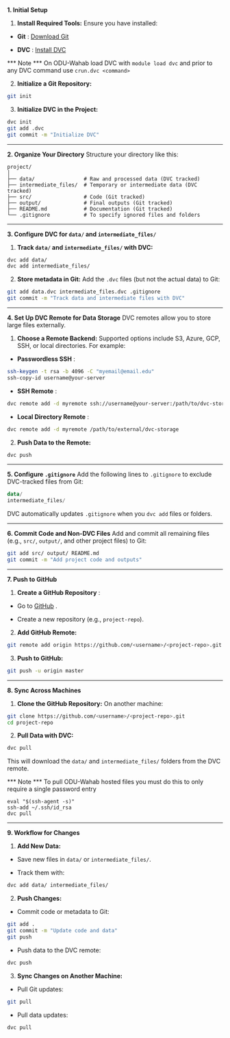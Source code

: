 
**1. Initial Setup**  
1. **Install Required Tools:** 
Ensure you have installed: 
  - **Git** : [Download Git](https://git-scm.com/)
 
  - **DVC** : [Install DVC](https://dvc.org/)
 
 *** Note ***
 On ODU-Wahab load DVC with `module load dvc` and prior to any DVC command use `crun.dvc <command>`
 
2. **Initialize a Git Repository:** 

```bash
git init
```
 
3. **Initialize DVC in the Project:** 

```bash
dvc init
git add .dvc
git commit -m "Initialize DVC"
```


---

**2. Organize Your Directory** 
Structure your directory like this:


```plaintext
project/
│
├── data/                # Raw and processed data (DVC tracked)
├── intermediate_files/  # Temporary or intermediate data (DVC tracked)
├── src/                 # Code (Git tracked)
├── output/              # Final outputs (Git tracked)
├── README.md            # Documentation (Git tracked)
└── .gitignore           # To specify ignored files and folders
```


---

**3. Configure DVC for `data/` and `intermediate_files/`**  
1. **Track `data/` and `intermediate_files/` with DVC:** 

```bash
dvc add data/
dvc add intermediate_files/
```
 
2. **Store metadata in Git:** 
Add the `.dvc` files (but not the actual data) to Git:

```bash
git add data.dvc intermediate_files.dvc .gitignore
git commit -m "Track data and intermediate files with DVC"
```

---

**4. Set Up DVC Remote for Data Storage** 
DVC remotes allow you to store large files externally.
 
1. **Choose a Remote Backend:** 
Supported options include S3, Azure, GCP, SSH, or local directories. For example: 
  - **Passwordless SSH** :

```bash
ssh-keygen -t rsa -b 4096 -C "myemail@email.edu"
ssh-copy-id username@your-server
```

  - **SSH Remote** :

```bash
dvc remote add -d myremote ssh://username@your-server:/path/to/dvc-storage
```
 
  - **Local Directory Remote** :

```bash
dvc remote add -d myremote /path/to/external/dvc-storage
```
 
2. **Push Data to the Remote:** 

```bash
dvc push
```

---

**5. Configure `.gitignore`** 
Add the following lines to `.gitignore` to exclude DVC-tracked files from Git:

```kotlin
data/
intermediate_files/
```
DVC automatically updates `.gitignore` when you `dvc add` files or folders.

---

**6. Commit Code and Non-DVC Files** Add and commit all remaining files (e.g., `src/`, `output/`, and other project files) to Git:

```bash
git add src/ output/ README.md
git commit -m "Add project code and outputs"
```


---

**7. Push to GitHub**  
1. **Create a GitHub Repository** : 
  - Go to [GitHub](https://github.com/) .
 
  - Create a new repository (e.g., `project-repo`).
 
2. **Add GitHub Remote:** 

```bash
git remote add origin https://github.com/<username>/<project-repo>.git
```
 
3. **Push to GitHub:** 

```bash
git push -u origin master
```


---

**8. Sync Across Machines**  
1. **Clone the GitHub Repository:** 
On another machine:

```bash
git clone https://github.com/<username>/<project-repo>.git
cd project-repo
```
 
2. **Pull Data with DVC:** 

```bash
dvc pull
```
This will download the `data/` and `intermediate_files/` folders from the DVC remote.

*** Note ***
To pull ODU-Wahab hosted files you must do this to only require a single password entry
```
eval "$(ssh-agent -s)"
ssh-add ~/.ssh/id_rsa
dvc pull
```

---

**9. Workflow for Changes**  
1. **Add New Data:**  
  - Save new files in `data/` or `intermediate_files/`.
 
  - Track them with:

```bash
dvc add data/ intermediate_files/
```
 
2. **Push Changes:**  
  - Commit code or metadata to Git:

```bash
git add .
git commit -m "Update code and data"
git push
```
 
  - Push data to the DVC remote:

```bash
dvc push
```
 
3. **Sync Changes on Another Machine:**  
  - Pull Git updates:

```bash
git pull
```
 
  - Pull data updates:

```bash
dvc pull
```
